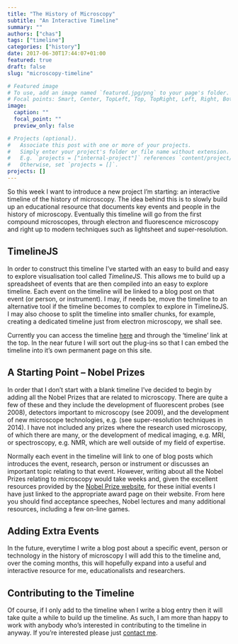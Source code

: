 ```yaml
---
title: "The History of Microscopy"
subtitle: "An Interactive Timeline"
summary: ""
authors: ["chas"]
tags: ["timeline"]
categories: ["history"]
date: 2017-06-30T17:44:07+01:00
featured: true
draft: false
slug: "microscopy-timeline"

# Featured image
# To use, add an image named `featured.jpg/png` to your page's folder.
# Focal points: Smart, Center, TopLeft, Top, TopRight, Left, Right, BottomLeft, Bottom, BottomRight.
image:
  caption: ""
  focal_point: ""
  preview_only: false

# Projects (optional).
#   Associate this post with one or more of your projects.
#   Simply enter your project's folder or file name without extension.
#   E.g. `projects = ["internal-project"]` references `content/project/deep-learning/index.md`.
#   Otherwise, set `projects = []`.
projects: []
---
```

So this week I want to introduce a new project I&#8217;m starting: an interactive timeline of the history of microscopy. The idea behind this is to slowly build up an educational resource that documents key events and people in the history of microscopy. Eventually this timeline will go from the first compound microscopes, through electron and fluorescence microscopy and right up to modern techniques such as lightsheet and super-resolution.

<!--more-->

## TimelineJS

In order to construct this timeline I&#8217;ve started with an easy to build and easy to explore visualisation tool called _TimelineJS_. This allows me to build up a spreadsheet of events that are then compiled into an easy to explore timeline. Each event on the timeline will be linked to a blog post on that event (or person, or instrument). I may, if needs be, move the timeline to an alternative tool if the timeline becomes to complex to explore in TimelineJS. I may also choose to split the timeline into smaller chunks, for example, creating a dedicated timeline just from electron microscopy, we shall see.

Currently you can access the timeline <a href="https://cdn.knightlab.com/libs/timeline3/latest/embed/index.html?source=1xVUEF-BWrs088M4WRcu-JL0D6xp1qHZZRX8OiOUQqfk&font=Default&lang=en&initial_zoom=2&height=650" target="_blank" rel="noopener">here</a> and through the &#8216;timeline&#8217; link at the top. In the near future I will sort out the plug-ins so that I can embed the timeline into it&#8217;s own permanent page on this site.

## A Starting Point &#8211; Nobel Prizes

In order that I don&#8217;t start with a blank timeline I&#8217;ve decided to begin by adding all the Nobel Prizes that are related to microscopy. There are quite a few of these and they include the development of fluorescent probes (see 2008), detectors important to microscopy (see 2009), and the development of new microscope technologies, e.g. (see super-resolution techniques in 2014). I have not included any prizes where the research used microscopy, of which there are many, or the development of medical imaging, e.g. MRI, or spectroscopy, e.g. NMR, which are well outside of my field of expertise.

Normally each event in the timeline will link to one of blog posts which introduces the event, research, person or instrument or discusses an important topic relating to that event. However, writing about all the Nobel Prizes relating to microscopy would take weeks and, given the excellent resources provided by the <a href="https://www.nobelprize.org" target="_blank" rel="noopener">Nobel Prize website</a>, for these initial events I have just linked to the appropriate award page on their website. From here you should find acceptance speeches, Nobel lectures and many additional resources, including a few on-line games.

## Adding Extra Events

In the future, everytime I write a blog post about a specific event, person or technology in the history of microscopy I will add this to the timeline and, over the coming months, this will hopefully expand into a useful and interactive resource for me, educationalists and researchers.

## Contributing to the Timeline

Of course, if I only add to the timeline when I write a blog entry then it will take quite a while to build up the timeline. As such, I am more than happy to work with anybody who&#8217;s interested in contributing to the timeline in anyway. If you&#8217;re interested please just [contact me](https://www.chasnelson.co.uk/contact/).
